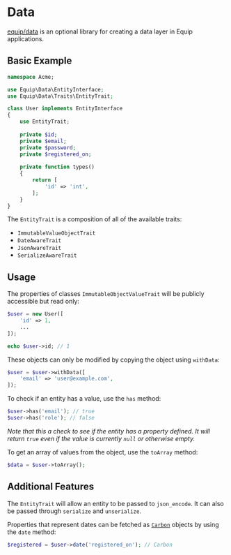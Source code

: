 # Data

[equip/data](https://github.com/equip/data) is an optional library for creating a data layer in Equip applications.

## Basic Example

```php
namespace Acme;

use Equip\Data\EntityInterface;
use Equip\Data\Traits\EntityTrait;

class User implements EntityInterface
{
    use EntityTrait;
    
    private $id;
    private $email;
    private $password;
    private $registered_on;
    
    private function types()
    {
        return [
            'id' => 'int',
        ];
    }
}
```

The `EntityTrait` is a composition of all of the available traits:

- `ImmutableValueObjectTrait`
- `DateAwareTrait`
- `JsonAwareTrait`
- `SerializeAwareTrait`

## Usage

The properties of classes `ImmutableObjectValueTrait` will be publicly accessible but read only:

```php
$user = new User([
    'id' => 1,
    ...
]);

echo $user->id; // 1
```

These objects can only be modified by copying the object using `withData`:

```php
$user = $user->withData([
    'email' => 'user@example.com',
]);
```

To check if an entity has a value, use the `has` method:

```php
$user->has('email'); // true
$user->has('role'); // false
```

*Note that this a check to see if the entity has a property defined. It will return `true`
even if the value is currently `null` or otherwise empty.*

To get an array of values from the object, use the `toArray` method:

```php
$data = $user->toArray();
```

## Additional Features

The `EntityTrait` will allow an entity to be passed to `json_encode`. It can also be
passed through `serialize` and `unserialize`.

Properties that represent dates can be fetched as [`Carbon`](http://carbon.nesbot.com/)
objects by using the `date` method:

```php
$registered = $user->date('registered_on'); // Carbon
```
